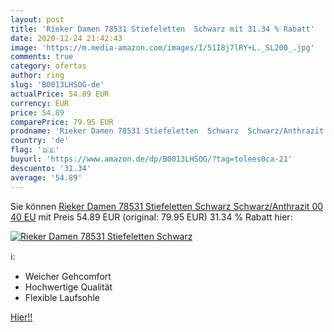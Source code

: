 ```yaml
---
layout: post
title: 'Rieker Damen 78531 Stiefeletten  Schwarz mit 31.34 % Rabatt'
date: 2020-12-24 21:42:43
image: 'https://m.media-amazon.com/images/I/51I8j7lRY+L._SL200_.jpg'
comments: true
category: ofertas
author: ring
slug: 'B0013LHSOG-de'
actualPrice: 54.89 EUR
currency: EUR
price: 54.89
comparePrice: 79.95 EUR
prodname: 'Rieker Damen 78531 Stiefeletten  Schwarz  Schwarz/Anthrazit 00   40 EU'
country: 'de'
flag: '🇩🇪'
buyurl: 'https://www.amazon.de/dp/B0013LHSOG/?tag=tolees0ca-21'
descuento: '31.34'
average: '54.89'
---
```


Sie können [Rieker Damen 78531 Stiefeletten  Schwarz  Schwarz/Anthrazit 00   40 EU](https://www.amazon.de/dp/B0013LHSOG/?tag=tolees0ca-21) mit Preis 54.89 EUR (original: 79.95 EUR) 31.34 % Rabatt hier:

[![Rieker Damen 78531 Stiefeletten  Schwarz](https://m.media-amazon.com/images/I/51I8j7lRY+L._SL200_.jpg)](https://www.amazon.de/dp/B0013LHSOG/?tag=tolees0ca-21)

ℹ️:

- Weicher Gehcomfort
- Hochwertige Qualität
- Flexible Laufsohle

[Hier!!](https://www.amazon.de/dp/B0013LHSOG/?tag=tolees0ca-21)
